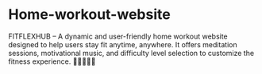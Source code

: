 # Home-workout-website
FITFLEXHUB – A dynamic and user-friendly home workout website designed to help users stay fit anytime, anywhere. It offers meditation sessions, motivational music, and difficulty level selection to customize the fitness experience. 🚀💪🧘‍♂️🎶
